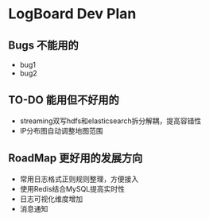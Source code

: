 # LogBoard Dev Plan
## Bugs 不能用的  
- bug1
- bug2

## TO-DO 能用但不好用的
- streaming双写hdfs和elasticsearch拆分解耦，提高容错性
- IP分布图自动调整地图范围

## RoadMap 更好用的发展方向
- 常用日志格式正则规则整理，方便接入
- 使用Redis结合MySQL提高实时性
- 日志可视化维度增加
- 消息通知
